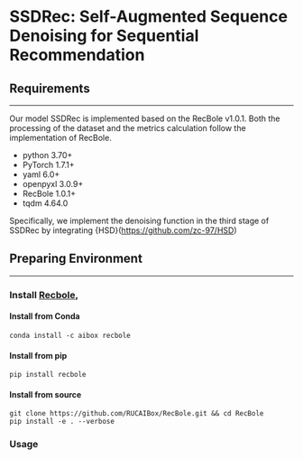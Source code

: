 # SSDRec: Self-Augmented Sequence Denoising for Sequential Recommendation

## Requirements
***
Our model SSDRec is implemented based on the RecBole v1.0.1. Both the processing of the dataset and the metrics calculation follow the implementation of RecBole.
* python 3.70+
* PyTorch 1.7.1+
* yaml 6.0+
* openpyxl 3.0.9+
* RecBole 1.0.1+
* tqdm 4.64.0
  
Specifically, we implement the denoising function in the third stage of SSDRec by integrating {HSD}(https://github.com/zc-97/HSD)

## Preparing Environment
***
### Install [Recbole](https://github.com/RUCAIBox/RecBole), 
#### Install from Conda
```commandline
conda install -c aibox recbole
```
#### Install from pip
```commandline
pip install recbole
```
#### Install from source
```commandline
git clone https://github.com/RUCAIBox/RecBole.git && cd RecBole
pip install -e . --verbose
```
### Usage
